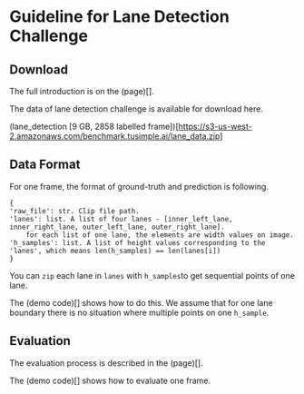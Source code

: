 # Guideline for Lane Detection Challenge

## Download
The full introduction is on the (page)[]. 

The data of lane detection challenge is available for download here. 

(lane_detection [9 GB, 2858 labelled frame])[https://s3-us-west-2.amazonaws.com/benchmark.tusimple.ai/lane_data.zip]

## Data Format
For one frame, the format of ground-truth and prediction is following. 
```
{
'raw_file': str. Clip file path.
'lanes': list. A list of four lanes - [inner_left_lane, inner_right_lane, outer_left_lane, outer_right_lane].
	for each list of one lane, the elements are width values on image.
'h_samples': list. A list of height values corresponding to the 'lanes', which means len(h_samples) == len(lanes[i])
}
```
You can `zip`  each lane in `lanes` with `h_samples`to get sequential points of one lane.

The (demo code)[] shows how to do this. We assume that for one lane boundary there is no situation where multiple points on one `h_sample`.

## Evaluation
The evaluation process is described in the (page)[]. 

The (demo code)[] shows how to evaluate one frame.

